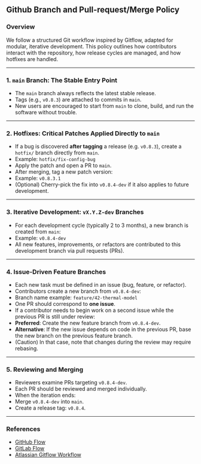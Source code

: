 ## Github Branch and Pull-request/Merge Policy

### Overview
We follow a structured Git workflow inspired by Gitflow, adapted for modular, iterative development. This policy outlines how contributors interact with the repository, how release cycles are managed, and how hotfixes are handled.

---

### 1. `main` Branch: The Stable Entry Point
- The `main` branch always reflects the latest stable release.
- Tags (e.g., `v0.8.3`) are attached to commits in `main`.
- New users are encouraged to start from `main` to clone, build, and run the software without trouble.

---

### 2. Hotfixes: Critical Patches Applied Directly to `main`
- If a bug is discovered **after tagging** a release (e.g. `v0.8.3`), create a `hotfix/` branch directly from `main`.
 - Example: `hotfix/fix-config-bug`
- Apply the patch and open a PR to `main`.
- After merging, tag a new patch version:
 - Example: `v0.8.3.1`
- (Optional) Cherry-pick the fix into `v0.8.4-dev` if it also applies to future development.

---

### 3. Iterative Development: `vX.Y.Z-dev` Branches
- For each development cycle (typically 2 to 3 months), a new branch is created from `main`:
 - Example: `v0.8.4-dev`
- All new features, improvements, or refactors are contributed to this development branch via pull requests (PRs).

---

### 4. Issue-Driven Feature Branches
- Each new task must be defined in an issue (bug, feature, or refactor).
- Contributors create a new branch from `v0.8.4-dev`:
 - Branch name example: `feature/42-thermal-model`
- One PR should correspond to **one issue**.
- If a contributor needs to begin work on a second issue while the previous PR is still under review:
 - **Preferred**: Create the new feature branch from `v0.8.4-dev`.
 - **Alternative**: If the new issue depends on code in the previous PR, base the new branch on the previous feature branch.
 - (Caution) In that case, note that changes during the review may require rebasing.

---

### 5. Reviewing and Merging
- Reviewers examine PRs targeting `v0.8.4-dev`.
- Each PR should be reviewed and merged individually.
- When the iteration ends:
 - Merge `v0.8.4-dev` into `main`.
 - Create a release tag: `v0.8.4`.

---

### References
- [GitHub Flow](https://docs.github.com/en/get-started/quickstart/github-flow)
- [GitLab Flow](https://docs.gitlab.com/ee/topics/gitlab_flow.html)
- [Atlassian Gitflow Workflow](https://www.atlassian.com/git/tutorials/comparing-workflows/gitflow-workflow)